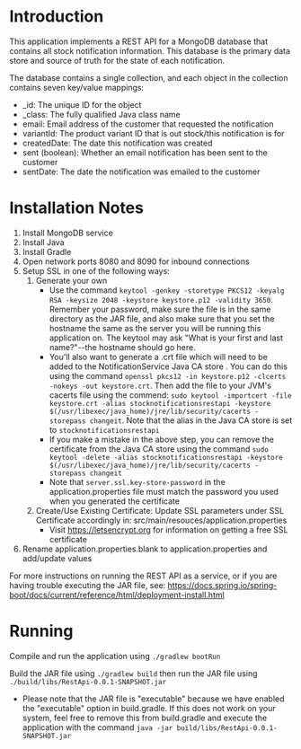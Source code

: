 # Introduction

This application implements a REST API for a MongoDB database that contains all stock notification information. This database is the primary data store and source of truth for the state of each notification.

The database contains a single collection, and each object in the collection contains seven key/value mappings:
* _id: The unique ID for the object
* _class: The fully qualified Java class name
* email: Email address of the customer that requested the notification
* variantId: The product variant ID that is out stock/this notification is for
* createdDate: The date this notification was created
* sent (boolean): Whether an email notification has been sent to the customer
* sentDate: The date the notification was emailed to the customer

# Installation Notes

1. Install MongoDB service
2. Install Java
3. Install Gradle
4. Open network ports 8080 and 8090 for inbound connections
5. Setup SSL in one of the following ways:
    1. Generate your own
        * Use the command `keytool -genkey -storetype PKCS12 -keyalg RSA -keysize 2048 -keystore keystore.p12 -validity 3650`. Remember your password, make sure the file is in the same directory as the JAR file, and also make sure that you set the hostname the same as the server you will be running this application on. The keytool may ask "What is your first and last name?"--the hostname should go here. 
        * You'll also want to generate a .crt file which will need to be added to the NotificationService Java CA store . You can do this using the command `openssl pkcs12 -in keystore.p12 -clcerts -nokeys -out keystore.crt`. Then add the file to your JVM's cacerts file using the commend: `sudo keytool -importcert -file keystore.crt -alias stocknotificationsrestapi -keystore $(/usr/libexec/java_home)/jre/lib/security/cacerts -storepass changeit`. Note that the alias in the Java CA store is set to `stocknotificationsrestapi`
        * If you make a mistake in the above step, you can remove the certificate from the Java CA store using the command `sudo keytool -delete -alias stocknotificationsrestapi -keystore $(/usr/libexec/java_home)/jre/lib/security/cacerts -storepass changeit`
        * Note that `server.ssl.key-store-password` in the application.properties file must match the password you used when you generated the certificate
    2. Create/Use Existing Certificate: Update SSL parameters under SSL Certificate accordingly in: src/main/resouces/application.properties
        * Visit https://letsencrypt.org for information on getting a free SSL certificate
6. Rename application.properties.blank to application.properties and add/update values

For more instructions on running the REST API as a service, or if you are having trouble executing the JAR file, see: https://docs.spring.io/spring-boot/docs/current/reference/html/deployment-install.html

# Running

Compile and run the application using `./gradlew bootRun`

Build the JAR file using `./gradlew build` then run the JAR file using `./build/libs/RestApi-0.0.1-SNAPSHOT.jar`
* Please note that the JAR file is "executable" because we have enabled the "executable" option in build.gradle. If this does not work on your system, feel free to remove this from build.gradle and execute the application with the command `java -jar build/libs/RestApi-0.0.1-SNAPSHOT.jar`